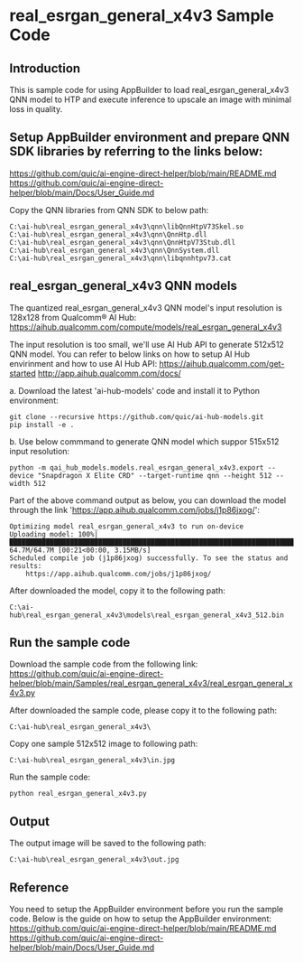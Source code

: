 # real_esrgan_general_x4v3 Sample Code

## Introduction
This is sample code for using AppBuilder to load real_esrgan_general_x4v3 QNN model to HTP and execute inference to upscale an image with minimal loss in quality. 

## Setup AppBuilder environment and prepare QNN SDK libraries by referring to the links below: 
https://github.com/quic/ai-engine-direct-helper/blob/main/README.md
https://github.com/quic/ai-engine-direct-helper/blob/main/Docs/User_Guide.md

Copy the QNN libraries from QNN SDK to below path:
```
C:\ai-hub\real_esrgan_general_x4v3\qnn\libQnnHtpV73Skel.so
C:\ai-hub\real_esrgan_general_x4v3\qnn\QnnHtp.dll
C:\ai-hub\real_esrgan_general_x4v3\qnn\QnnHtpV73Stub.dll
C:\ai-hub\real_esrgan_general_x4v3\qnn\QnnSystem.dll
C:\ai-hub\real_esrgan_general_x4v3\qnn\libqnnhtpv73.cat
```

## real_esrgan_general_x4v3 QNN models
The quantized real_esrgan_general_x4v3 QNN model's input resolution is 128x128 from Qualcomm® AI Hub:
https://aihub.qualcomm.com/compute/models/real_esrgan_general_x4v3

The input resolution is too small, we'll use AI Hub API to generate 512x512 QNN model.
You can refer to below links on how to setup AI Hub envirinment and how to use AI Hub API:
https://aihub.qualcomm.com/get-started
http://app.aihub.qualcomm.com/docs/

a. Download the latest 'ai-hub-models' code and install it to Python environment:
```
git clone --recursive https://github.com/quic/ai-hub-models.git
pip install -e .
```

b. Use below commmand to generate QNN model which suppor 515x512 input resolution:
```
python -m qai_hub_models.models.real_esrgan_general_x4v3.export --device "Snapdragon X Elite CRD" --target-runtime qnn --height 512 --width 512
```

Part of the above command output as below, you can download the model through the link 'https://app.aihub.qualcomm.com/jobs/j1p86jxog/':
```
Optimizing model real_esrgan_general_x4v3 to run on-device
Uploading model: 100%|█████████████████████████████████████████████████████████████████████████████████████████████████████████████████████████████████████████████████████| 64.7M/64.7M [00:21<00:00, 3.15MB/s]
Scheduled compile job (j1p86jxog) successfully. To see the status and results:
    https://app.aihub.qualcomm.com/jobs/j1p86jxog/
```
After downloaded the model, copy it to the following path:
```
C:\ai-hub\real_esrgan_general_x4v3\models\real_esrgan_general_x4v3_512.bin
```

## Run the sample code
Download the sample code from the following link:
https://github.com/quic/ai-engine-direct-helper/blob/main/Samples/real_esrgan_general_x4v3/real_esrgan_general_x4v3.py

After downloaded the sample code, please copy it to the following path:
```
C:\ai-hub\real_esrgan_general_x4v3\
```

Copy one sample 512x512 image to following path:
```
C:\ai-hub\real_esrgan_general_x4v3\in.jpg
```

Run the sample code:
```
python real_esrgan_general_x4v3.py
```

## Output
The output image will be saved to the following path:
```
C:\ai-hub\real_esrgan_general_x4v3\out.jpg
```

## Reference
You need to setup the AppBuilder environment before you run the sample code. Below is the guide on how to setup the AppBuilder environment:
https://github.com/quic/ai-engine-direct-helper/blob/main/README.md
https://github.com/quic/ai-engine-direct-helper/blob/main/Docs/User_Guide.md
